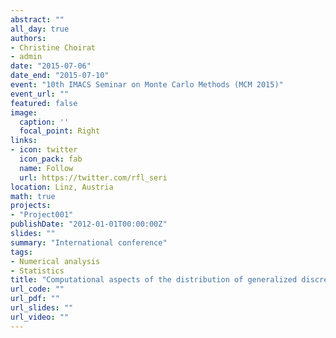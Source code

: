 ```yaml
---
abstract: ""
all_day: true
authors:
- Christine Choirat
- admin
date: "2015-07-06"
date_end: "2015-07-10"
event: "10th IMACS Seminar on Monte Carlo Methods (MCM 2015)"
event_url: ""
featured: false
image:
  caption: ''
  focal_point: Right
links:
- icon: twitter
  icon_pack: fab
  name: Follow
  url: https://twitter.com/rfl_seri
location: Linz, Austria
math: true
projects:
- "Project001"
publishDate: "2012-01-01T00:00:00Z"
slides: ""
summary: "International conference"
tags:
- Numerical analysis
- Statistics
title: "Computational aspects of the distribution of generalized discrepancies"
url_code: ""
url_pdf: ""
url_slides: ""
url_video: ""
---
```


